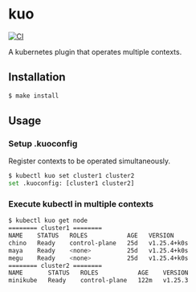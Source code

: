 # kuo
[![CI](https://github.com/homirun/kuo/actions/workflows/test.yaml/badge.svg)](https://github.com/homirun/kuo/actions/workflows/test.yaml)

A kubernetes plugin that operates multiple contexts.

## Installation

```bash
$ make install
```

## Usage
### Setup .kuoconfig
Register contexts to be operated simultaneously. 

```bash
$ kubectl kuo set cluster1 cluster2
set .kuoconfig: [cluster1 cluster2]
```

### Execute kubectl in multiple contexts
```bash
$ kubectl kuo get node
======== cluster1 ========
NAME    STATUS   ROLES           AGE   VERSION
chino   Ready    control-plane   25d   v1.25.4+k0s
maya    Ready    <none>          25d   v1.25.4+k0s
megu    Ready    <none>          25d   v1.25.4+k0s
======== cluster2 ========
NAME       STATUS   ROLES           AGE    VERSION
minikube   Ready    control-plane   122m   v1.25.3
```
